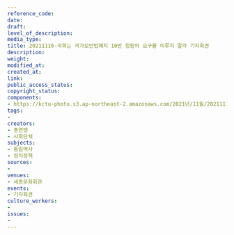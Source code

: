 ```yaml
---
reference_code: 
date: 
draft: 
level_of_description: 
media_type: 
title: 20211116-국회는 국가보안법폐지 10만 청원의 요구를 미루지 말라 기자회견
description: 
weight: 
modified_at: 
created_at: 
link: 
public_access_status: 
copyright_status: 
components:
- https://kctu-photo.s3.ap-northeast-2.amazonaws.com/2021년/11월/20211116-국회는+국가보안법폐지+10만+청원의+요구를+미루지+말라+기자회견/_1D20175.jpg
tags:
- 
creators:
- 총연맹
- 사회단체
subjects:
- 통일역사
- 정치정책
sources:
- 
venues:
- 세종문화회관
events:
- 기자회견
culture_workers:
- 
issues:
- 
---
```

